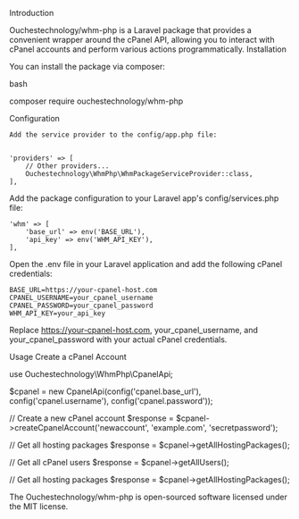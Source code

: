 Introduction

Ouchestechnology/whm-php is a Laravel package that provides a convenient wrapper around the cPanel API, allowing you to interact with cPanel accounts and perform various actions programmatically.
Installation

You can install the package via composer:

bash

composer require ouchestechnology/whm-php

Configuration

    Add the service provider to the config/app.php file:


    'providers' => [
        // Other providers...
        Ouchestechnology\WhmPhp\WhmPackageServiceProvider::class,
    ],

Add the package configuration to your Laravel app's config/services.php file:


    'whm' => [
        'base_url' => env('BASE_URL'),
        'api_key' => env('WHM_API_KEY'),
    ],

Open the .env file in your Laravel application and add the following cPanel credentials:


    BASE_URL=https://your-cpanel-host.com
    CPANEL_USERNAME=your_cpanel_username
    CPANEL_PASSWORD=your_cpanel_password
    WHM_API_KEY=your_api_key

Replace https://your-cpanel-host.com, your_cpanel_username, and your_cpanel_password with your actual cPanel credentials.

Usage
Create a cPanel Account

use Ouchestechnology\WhmPhp\CpanelApi;

$cpanel = new CpanelApi(config('cpanel.base_url'), config('cpanel.username'), config('cpanel.password'));

// Create a new cPanel account
    $response = $cpanel->createCpanelAccount('newaccount', 'example.com', 'secretpassword');

// Get all hosting packages
    $response = $cpanel->getAllHostingPackages();

// Get all cPanel users
    $response = $cpanel->getAllUsers();

// Get all hosting packages
    $response = $cpanel->getAllHostingPackages();

The Ouchestechnology/whm-php is open-sourced software licensed under the MIT license.